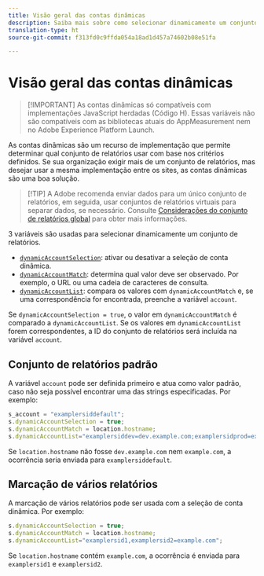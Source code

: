 ```yaml
---
title: Visão geral das contas dinâmicas
description: Saiba mais sobre como selecionar dinamicamente um conjunto de relatórios usando o Código H.
translation-type: ht
source-git-commit: f313fd0c9ffda054a18ad1d457a74602b08e51fa

---
```



# Visão geral das contas dinâmicas

> [!IMPORTANT] As contas dinâmicas só compatíveis com implementações JavaScript herdadas (Código H). Essas variáveis não são compatíveis com as bibliotecas atuais do AppMeasurement nem no Adobe Experience Platform Launch.

As contas dinâmicas são um recurso de implementação que permite determinar qual conjunto de relatórios usar com base nos critérios definidos. Se sua organização exigir mais de um conjunto de relatórios, mas desejar usar a mesma implementação entre os sites, as contas dinâmicas são uma boa solução.

> [!TIP] A Adobe recomenda enviar dados para um único conjunto de relatórios, em seguida, usar conjuntos de relatórios virtuais para separar dados, se necessário. Consulte [Considerações do conjunto de relatórios global](../../../prepare/global-rs.md) para obter mais informações.

3 variáveis são usadas para selecionar dinamicamente um conjunto de relatórios.

* [`dynamicAccountSelection`](dynamicaccountselection.md): ativar ou desativar a seleção de conta dinâmica.
* [`dynamicAccountMatch`](dynamicaccountmatch.md): determina qual valor deve ser observado. Por exemplo, o URL ou uma cadeia de caracteres de consulta.
* [`dynamicAccountList`](dynamicaccountlist.md): compara os valores com `dynamicAccountMatch` e, se uma correspondência for encontrada, preenche a variável `account`.

Se `dynamicAccountSelection = true`, o valor em `dynamicAccountMatch` é comparado a `dynamicAccountList`. Se os valores em `dynamicAccountList` forem correspondentes, a ID do conjunto de relatórios será incluída na variável `account`.

## Conjunto de relatórios padrão

A variável `account` pode ser definida primeiro e atua como valor padrão, caso não seja possível encontrar uma das strings especificadas. Por exemplo:

```javascript
s_account = "examplersiddefault";
s.dynamicAccountSelection = true;
s.dynamicAccountMatch = location.hostname;
s.dynamicAccountList="examplersiddev=dev.example.com;examplersidprod=example.com";
```

Se `location.hostname` não fosse `dev.example.com` nem `example.com`, a ocorrência seria enviada para `examplersiddefault`.

## Marcação de vários relatórios

A marcação de vários relatórios pode ser usada com a seleção de conta dinâmica. Por exemplo:

```js
s.dynamicAccountSelection = true;
s.dynamicAccountMatch = location.hostname;
s.dynamicAccountList="examplersid1,examplersid2=example.com";
```

Se `location.hostname` contém `example.com`, a ocorrência é enviada para `examplersid1` e `examplersid2`.
